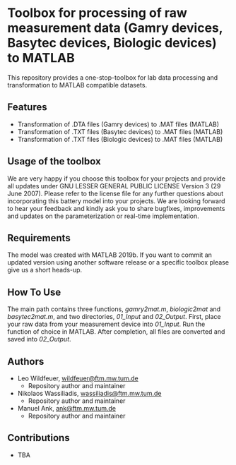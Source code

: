 # Toolbox for processing of raw measurement data (Gamry devices, Basytec devices, Biologic devices) to MATLAB

This repository provides a one-stop-toolbox for lab data processing and transformation to MATLAB compatible datasets.

## Features
- Transformation of .DTA files (Gamry devices) to .MAT files (MATLAB)
- Transformation of .TXT files (Basytec devices) to .MAT files (MATLAB)
- Transformation of .TXT files (Biologic devices) to .MAT files (MATLAB)

## Usage of the toolbox

We are very happy if you choose this toolbox for your projects and provide all updates under GNU LESSER GENERAL PUBLIC LICENSE Version 3 (29 June 2007). Please refer to the license file for any further questions about incorporating this battery model into your projects. We are looking forward to hear your feedback and kindly ask you to share bugfixes, improvements and updates on the parameterization or real-time implementation.

## Requirements

The model was created with MATLAB 2019b. If you want to commit an updated version using another software release or a specific toolbox please give us a short heads-up. 

## How To Use

The main path contains three functions, *gamry2mat.m*, *biologic2mat* and *basytec2mat.m*, and two directories, *01_Input* and *02_Output*. First, place your raw data from your measurement device into *01_Input*. Run the function of choice in MATLAB. After completion, all files are converted and saved into *02_Output*.

## Authors

- Leo Wildfeuer, wildfeuer@ftm.mw.tum.de
  - Repository author and maintainer
- Nikolaos Wassiliadis, wassiliadis@ftm.mw.tum.de
  - Repository author and maintainer
- Manuel Ank, ank@ftm.mw.tum.de
  - Repository author and maintainer

## Contributions

- TBA
